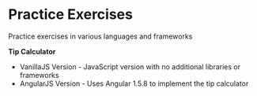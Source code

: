 # Practice Exercises
Practice exercises in various languages and frameworks

**Tip Calculator**
* VanillaJS Version - JavaScript version with no additional libraries or frameworks
* AngularJS Version - Uses Angular 1.5.8 to implement the tip calculator